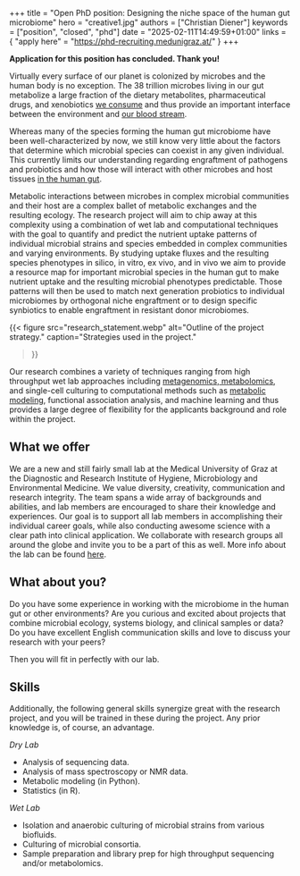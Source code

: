 +++
title = "Open PhD position: Designing the niche space of the human gut microbiome"
hero = "creative1.jpg"
authors = ["Christian Diener"]
keywords = ["position", "closed", "phd"]
date = "2025-02-11T14:49:59+01:00"
links = { "apply here" = "https://phd-recruiting.medunigraz.at/" }
+++

**Application for this position has concluded. Thank you!**

Virtually every surface of our planet is colonized by microbes and the human body is no
exception. The 38 trillion microbes living in our gut metabolize a large fraction of the
dietary metabolites, pharmaceutical drugs, and xenobiotics [we consume](https://doi.org/10.1038/s41579-020-0433-9) and thus provide
an important interface between the environment and [our blood stream](https://doi.org/10.1038/s42255-022-00670-1).

Whereas many of the species forming the human gut microbiome have been
well-characterized by now, we still know very little about the factors that determine
which microbial species can coexist in any given individual. This currently limits our
understanding regarding engraftment of pathogens and probiotics and how those will
interact with other microbes and host tissues [in the human gut](https://doi.org/10.1038/s41575-024-01023-x).

Metabolic interactions between microbes in complex microbial communities and their host
are a complex ballet of metabolic exchanges and the resulting ecology. The research
project will aim to chip away at this complexity using a combination of wet lab and
computational techniques with the goal to quantify and predict the nutrient uptake
patterns of individual microbial strains and species embedded in complex communities and
varying environments. By studying uptake fluxes and the resulting species phenotypes in
silico, in vitro, ex vivo, and in vivo we aim to provide a resource map for important
microbial species in the human gut to make nutrient uptake and the resulting microbial
phenotypes predictable. Those patterns will then be used to match next generation
probiotics to individual microbiomes by orthogonal niche engraftment or to design
specific synbiotics to enable engraftment in resistant donor microbiomes.

{{< figure
  src="research_statement.webp"
  alt="Outline of the project strategy."
  caption="Strategies used in the project."
>}}

Our research combines a variety of techniques ranging from high throughput wet lab
approaches including [metagenomics, metabolomics](https://doi.org/10.1038/s41564-024-01728-4), and single-cell culturing to
computational methods such as [metabolic modeling](https://doi.org/10.1128/msystems.00606-19), functional association analysis, and
machine learning and thus provides a large degree of flexibility for the applicants
background and role within the project.

## What we offer

We are a new and still fairly small lab at the Medical University of Graz
at the Diagnostic and Research Institute of Hygiene, Microbiology and Environmental
Medicine. We value diversity, creativity, communication and research integrity. The team
spans a wide array of backgrounds and abilities, and lab members are encouraged to share
their knowledge and experiences. Our goal is to support all lab members in accomplishing
their individual career goals, while also conducting awesome science with a clear path
into clinical application. We collaborate with research groups all around the globe and
invite you to be a part of this as well. More info about the lab can be found [here](https://dienerlab.com).

## What about you?

Do you have some experience in working with the microbiome in the human
gut or other environments? Are you curious and excited about projects that combine
microbial ecology, systems biology, and clinical samples or data? Do you have excellent
English communication skills and love to discuss your research with your peers?

Then you will fit in perfectly with our lab.

## Skills

Additionally, the following general skills synergize great with the research project, and you will be trained in these
during the project. Any prior knowledge is, of course, an advantage.

*Dry Lab*

- Analysis of sequencing data.
- Analysis of mass spectroscopy or NMR data.
- Metabolic modeling (in Python).
- Statistics (in R).

*Wet Lab*

- Isolation and anaerobic culturing of microbial strains from various biofluids.
- Culturing of microbial consortia.
- Sample preparation and library prep for high throughput sequencing and/or metabolomics.

